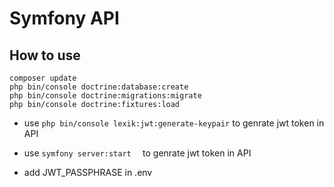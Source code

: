 # Symfony API

## How to use

```
composer update
php bin/console doctrine:database:create
php bin/console doctrine:migrations:migrate
php bin/console doctrine:fixtures:load
```

- use `php bin/console lexik:jwt:generate-keypair` to genrate jwt token in API
- use `symfony server:start  ` to genrate jwt token in API

- add JWT_PASSPHRASE in .env
